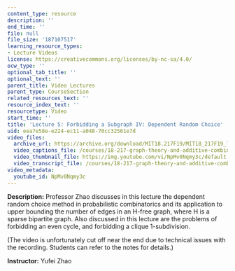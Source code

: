 ```yaml
---
content_type: resource
description: ''
end_time: ''
file: null
file_size: '187107517'
learning_resource_types:
- Lecture Videos
license: https://creativecommons.org/licenses/by-nc-sa/4.0/
ocw_type: ''
optional_tab_title: ''
optional_text: ''
parent_title: Video Lectures
parent_type: CourseSection
related_resources_text: ''
resource_index_text: ''
resourcetype: Video
start_time: ''
title: 'Lecture 5: Forbidding a Subgraph IV: Dependent Random Choice'
uid: eea7e58e-e224-ec11-a048-70cc32561e7d
video_files:
  archive_url: https://archive.org/download/MIT18.217F19/MIT18_217F19_lec05_300k.mp4
  video_captions_file: /courses/18-217-graph-theory-and-additive-combinatorics-fall-2019/a62d40f65fe4543fa236baa1da622ee0_4626663.vtt
  video_thumbnail_file: https://img.youtube.com/vi/NpMv0Nqmy3c/default.jpg
  video_transcript_file: /courses/18-217-graph-theory-and-additive-combinatorics-fall-2019/054e1b01b24e451bc5b40e33d14a24d5_4626663.pdf
video_metadata:
  youtube_id: NpMv0Nqmy3c
---
```


**Description:** Professor Zhao discusses in this lecture the dependent random choice method in probabilistic combinatorics and its application to upper bounding the number of edges in an H-free graph, where H is a sparse bipartite graph. Also discussed in this lecture are the problems of forbidding an even cycle, and forbidding a clique 1-subdivision.

(The video is unfortunately cut off near the end due to technical issues with the recording. Students can refer to the notes for details.)

**Instructor:** Yufei Zhao

